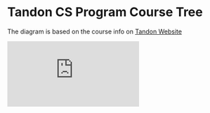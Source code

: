 # Tandon CS Program Course Tree

The diagram is based on the course info on [Tandon Website](https://engineering.nyu.edu/academics/programs/computer-science-bs)

![picture](https://github.com/zeyangxu/NYU_Tandon_CS_CourseTree/blob/master/NYU%20CS%20courses.pdf)
